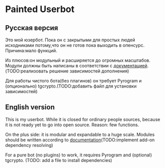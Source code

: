 # Painted Userbot
## Русская версия
Это мой юзербот. Пока он с закрытыми для простых людей исходниками потому,что он не готов пока выходить в опенсурс. Причина:мало функций.

Из плюсов:он модульный и расширяется до огромных масштабов. Модули должны быть написаны в соответствии с [документацией](https://docs.pyrogram.org/topics/smart-plugins?highlight=module#using-smart-plugins).(TODO:реализовать решение зависимостей дополнения)

Для работы чистого бота(без плагинов) он требует Pyrogram и (опционально) tgcrypto.(TODO:добавить файл для установки зависимостей)
## English version
This is my userbot. While it is closed for ordinary people sources, because it is not ready yet to go into open source. Reason: few functions.

On the plus side: it is modular and expandable to a huge scale. Modules should be written according to [documentation](https://docs.pyrogram.org/topics/smart-plugins?highlight=module#using-smart-plugins)(TODO:implement add-on dependency resolving)

For a pure bot (no plugins) to work, it requires Pyrogram and (optional) tgcrypto. (TODO: add a file to install dependencies)

